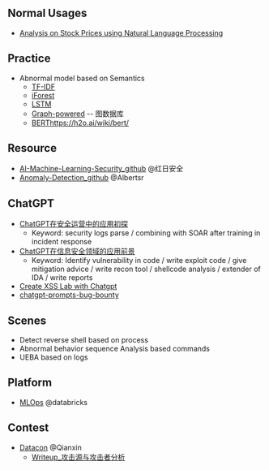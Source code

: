 ## Normal Usages
- [Analysis on Stock Prices using Natural Language Processing](https://medium.com/nerd-for-tech/wallstreetbets-sentiment-analysis-on-stock-prices-using-natural-language-processing-ed1e9e109a37)


## Practice
- Abnormal model based on Semantics
  - [TF-IDF](https://monkeylearn.com/blog/what-is-tf-idf/)
  - [iForest](https://zhuanlan.zhihu.com/p/25040651)
  - [LSTM](https://colah.github.io/posts/2015-08-Understanding-LSTMs/)
  - [Graph-powered](https://www.tigergraph.com.cn/)  -- 图数据库  
  - [BERT]()https://h2o.ai/wiki/bert/
  
## Resource
- [AI-Machine-Learning-Security_github](https://github.com/hongriSec/AI-Machine-Learning-Security)  @红日安全
- [Anomaly-Detection_github](https://github.com/Albertsr/Anomaly-Detection)  @Albertsr


## ChatGPT
- [ChatGPT在安全运营中的应用初探](https://mp.weixin.qq.com/s/QqoVOAgzXzHafvZmtXWTxg)
  - Keyword: security logs parse / combining with SOAR after training in incident response
- [ChatGPT在信息安全领域的应用前景](https://mp.weixin.qq.com/s?__biz=MzIyODYzNTU2OA==&mid=2247493920&idx=1&sn=629091ac3d819cbd41891162428f0562)
  -  Keyword: Identify vulnerability in code / write exploit code / give mitigation advice / write recon tool / shellcode analysis / extender of IDA / write reports
- [Create XSS Lab with Chatgpt](https://infosecwriteups.com/create-your-own-xss-lab-with-chatgpt-385c4e5e7f35)
- [chatgpt-prompts-bug-bounty](https://github.com/TakSec/chatgpt-prompts-bug-bounty)


## Scenes
- Detect reverse shell based on process
- Abnormal behavior sequence Analysis based commands
- UEBA based on logs


## Platform
- [MLOps](https://www.databricks.com/glossary/mlops)  @databricks


## Contest
- [Datacon](https://datacon.qianxin.com/blog/archives/category/%E8%B5%9B%E9%A2%98writeup)  @Qianxin
  - [Writeup_攻击源与攻击者分析](https://github.com/ReAbout/Datacon2019-WriteUp)
